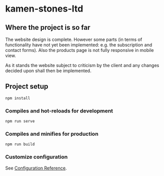 # kamen-stones-ltd

## Where the project is so far

The website design is complete. However some parts (in terms of functionality have not yet been implemented: e.g. the subscription and contact forms). Also the products page is not fully responsive in mobile view.

As it stands the website subject to criticism by the client and any changes decided upon shall then be implemented.

## Project setup
```
npm install
```

### Compiles and hot-reloads for development
```
npm run serve
```

### Compiles and minifies for production
```
npm run build
```

### Customize configuration
See [Configuration Reference](https://cli.vuejs.org/config/).
